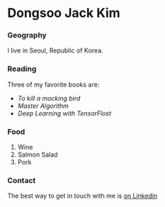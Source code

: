 # Dongsoo Jack Kim

### Geography

I live in Seoul, Republic of Korea.

### Reading

Three of my favorite books are:
- *To kill a mocking bird* 
- *Master Algorithm*
- *Deep Learning with TensorFlost*

### Food
1. Wine
2. Salmon Salad
3. Pork

### Contact 

The best way to get in touch with me is [on Linkedin](https://linkedin.com)
